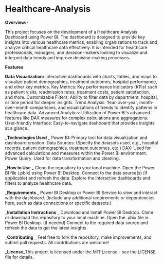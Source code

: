 # Healthcare-Analysis
**Overview:-**

This project focuses on the development of a Healthcare Analysis Dashboard using Power BI. The dashboard is designed to provide key insights into various healthcare metrics, enabling organizations to track and analyze critical healthcare data effectively. It is intended for healthcare professionals, managers, and decision-makers looking to visualize and interpret data trends and improve decision-making processes.

**Features**

**Data Visualization:** Interactive dashboards with charts, tables, and maps to visualize patient demographics, treatment outcomes, hospital performance, and other key metrics.
Key Metrics: Key performance indicators (KPIs) such as patient visits, readmission rates, treatment costs, patient satisfaction, and more.
Customizable Filters: Ability to filter data by department, hospital, or time period for deeper insights.
Trend Analysis: Year-over-year, month-over-month comparisons, and visualizations of trends to identify patterns in healthcare data.
Advanced Analytics: Utilization of Power BI's advanced features like DAX measures for complex calculations and aggregations.
User-friendly Interface: Easy-to-navigate dashboard that provides insights at a glance.

_**Technologies Used**
_
Power BI: Primary tool for data visualization and dashboard creation.
Data Sources: (Specify the datasets used, e.g., hospital records, patient demographics, treatment outcomes, etc.)
DAX: Used for advanced calculations and measures within the Power BI environment.
Power Query: Used for data transformation and cleaning.

_**How to Use**
_
Clone the repository to your local machine.
Open the Power BI file (.pbix) using Power BI Desktop.
Connect to the data source(s) (if applicable) and refresh the data.
Explore the interactive dashboards and filters to analyze healthcare data.

_**Requirements**
_
Power BI Desktop or Power BI Service to view and interact with the dashboard.
(Include any additional requirements or dependencies here, such as data connections or specific datasets.)

_**Installation Instructions**
_
Download and install Power BI Desktop.
Clone or download this repository to your local machine.
Open the .pbix file in Power BI Desktop.
(If needed) Connect to the required data source and refresh the data to get the latest insights.

_**Contributing**
_
Feel free to fork the repository, make improvements, and submit pull requests. All contributions are welcome!

_**License**_This project is licensed under the MIT License - see the LICENSE file for details.

